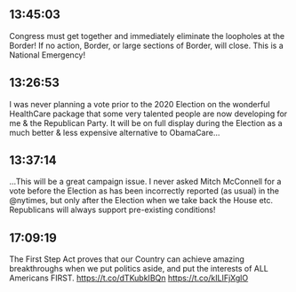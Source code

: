 ## 13:45:03
Congress must get together and immediately eliminate the loopholes at the Border! If no action, Border, or large sections of Border, will close. This is a National Emergency!
## 13:26:53
I was never planning a vote prior to the 2020 Election on the wonderful HealthCare package that some very talented people are now developing for me &amp; the Republican Party. It will be on full display during the Election as a much better &amp; less expensive alternative to ObamaCare...
## 13:37:14
...This will be a great campaign issue. I never asked Mitch McConnell for a vote before the Election as has been incorrectly reported (as usual) in the @nytimes, but only after the Election when we take back the House etc. Republicans will always support pre-existing conditions!
## 17:09:19
The First Step Act proves that our Country can achieve amazing breakthroughs when we put politics aside, and put the interests of ALL Americans FIRST. https://t.co/dTKubkIBQn https://t.co/kILIFjXglO

